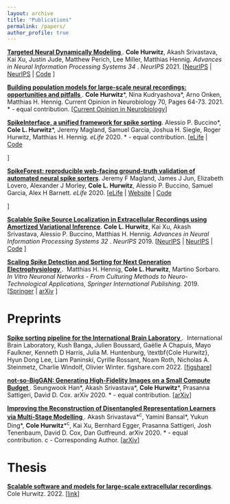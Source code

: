 ```yaml
---
layout: archive
title: "Publications"
permalink: /papers/
author_profile: true
---
```


<p>
<a href="https://papers.nips.cc/paper/2021/hash/f5cfbc876972bd0d031c8abc37344c28-Abstract.html"><b> Targeted Neural Dynamically Modeling </b></a>.&nbsp;<b>Cole Hurwitz</b>, Akash Srivastava, Kai Xu, Justin Jude, Matthew Perich, Lee Miller, Matthias Hennig. <i> Advances in Neural Information Processing Systems 34 </i>. <i>NeurIPS</i> 2021. [<a href="https://papers.nips.cc/paper/2021/hash/f5cfbc876972bd0d031c8abc37344c28-Abstract.html">NeurIPS</a>
| <a href="https://papers.nips.cc/paper/2021/hash/f5cfbc876972bd0d031c8abc37344c28-Abstract.html">NeurIPS</a>
| <a href="https://github.com/HennigLab/tndm">Code</a>
]
</p>

<p>
<a href="https://www.sciencedirect.com/science/article/abs/pii/S0959438821000726"><b>Building population models for large-scale neural recordings: opportunities and pitfalls
</b></a>.&nbsp;<b>Cole Hurwitz</b>*, Nina Kudryashova*, Arno Onken, Matthias H. Hennig. Current Opinion in Neurobiology 70, Pages 64-73. 2021. * - equal contribution. [<a href="https://www.sciencedirect.com/science/article/abs/pii/S0959438821000726">Current Opinion in Neurobiology</a>]
</p>

<p>
<a href="https://elifesciences.org/articles/61834"><b>SpikeInterface, a unified framework for spike sorting</b></a>.&nbsp;Alessio P. Buccino*, <b>Cole L. Hurwitz</b>*, Jeremy Magland, Samuel Garcia, Joshua H. Siegle, Roger Hurwitz, Matthias H. Hennig.  <i>eLife</i> 2020. * - equal contribution. [<a href="https://elifesciences.org/articles/61834">eLife</a>
| <a href="https://github.com/SpikeInterface">Code</a>

]
</p>

<p>
<a href="https://elifesciences.org/articles/55167"><b>SpikeForest: reproducible web-facing ground-truth validation of automated neural spike sorters</b></a>.&nbsp;Jeremy F Magland, James J Jun, Elizabeth Lovero, Alexander J Morley, <b>Cole L. Hurwitz</b>, Alessio P. Buccino, Samuel Garcia, Alex H Barnett. <i>eLife</i> 2020.  [<a href="https://elifesciences.org/articles/55167">eLife</a>
   | <a href="https://spikeforest.flatironinstitute.org/">Website</a>
   | <a href="https://github.com/flatironinstitute/spikeforest2">Code</a>

 ]
</p>

<p>
<a href="https://proceedings.neurips.cc/paper/2019/hash/f12f2b34a0c3174269c19e21c07dee68-Abstract.html"><b>Scalable Spike Source Localization in Extracellular Recordings using Amortized Variational Inference</b></a>.&nbsp;<b>Cole L. Hurwitz</b>, Kai Xu, Akash Srivastava, Alessio P. Buccino, Matthias H. Hennig. <i> Advances in Neural Information Processing Systems 32 </i>. <i>NeurIPS</i> 2019. [<a href="https://proceedings.neurips.cc/paper/2019/hash/f12f2b34a0c3174269c19e21c07dee68-Abstract.html">NeurIPS</a>
| <a href="https://proceedings.neurips.cc/paper/2019/hash/f12f2b34a0c3174269c19e21c07dee68-Abstract.html">NeurIPS</a>
| <a href="https://github.com/colehurwitz/decay_model">Code</a>
]
</p>


<p>
<a href="https://link.springer.com/chapter/10.1007/978-3-030-11135-9_7"><b>Scaling Spike Detection and Sorting for Next Generation Electrophysiology
</b></a>.&nbsp; Matthias H. Hennig, <b>Cole L. Hurwitz</b>, Martino Sorbaro. <i> In Vitro Neuronal Networks - From Culturing Methods to Neuro-Technological Applications, Springer International Publishing.</i> 2019. [<a href="https://link.springer.com/chapter/10.1007/978-3-030-11135-9_7">Springer</a>
   | <a href="https://arxiv.org/abs/1809.01051">arXiv</a>
 ]
</p>

# Preprints
<p>
<a href="https://figshare.com/articles/online_resource/Spike_sorting_pipeline_for_the_International_Brain_Laboratory/19705522/3"><b> Spike sorting pipeline for the International Brain Laboratory
</b></a>.&nbsp; International Brain Laboratory, Kush Banga, Julien Boussard, Gaëlle A Chapuis, Mayo Faulkner, Kenneth D Harris, Julia M. Huntenburg, \textbf{Cole Hurwitz}, Hyun Dong Lee, Liam Paninski, Cyrille Rossant, Noam Roth, Nicholas A. Steinmetz, Charlie Windolf, Olivier Winter. figshare.com 2022.  [<a href="https://figshare.com/articles/online_resource/Spike_sorting_pipeline_for_the_International_Brain_Laboratory/19705522/3">figshare</a>]
</p>

<p>
<a href="https://arxiv.org/abs/2009.04433"><b>not-so-BigGAN: Generating High-Fidelity Images on a Small Compute Budget
</b></a>.&nbsp;Seungwook Han*, Akash Srivastava*, <b>Cole Hurwitz</b>*, Prasanna Sattigeri, David D. Cox. arXiv 2020. * - equal contribution.  [<a href="https://arxiv.org/abs/2009.04433">arXiv</a>]
</p>

<p>
<a href="https://arxiv.org/abs/2010.13187"><b>Improving the Reconstruction of Disentangled Representation Learners via Multi-Stage Modelling
</b></a>.&nbsp;Akash Srivastava*<sup>c</sup>, Yamini Bansal*, Yukun Ding*, <b>Cole Hurwitz</b>*<sup>c</sup>, Kai Xu, Bernhard Egger, Prasanna Sattigeri, Josh Tenenbaum, David D. Cox, Dan Gutfreund. arXiv 2020. * - equal contribution. c - Corresponding Author.  [<a href="https://arxiv.org/abs/2010.13187">arXiv</a>]
</p>

# Thesis
<p>
<a href="https://era.ed.ac.uk/handle/1842/38697"><b> Scalable software and models for large-scale extracellular recordings</b></a>.&nbsp; Cole Hurwitz. 2022.  [<a href="https://era.ed.ac.uk/handle/1842/38697">link</a>]
</p>